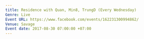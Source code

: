 ```yaml
---
title: Residence with Quan, Min8, TrungD (Every Wednesday)
Genre: Live
Event URL: https://www.facebook.com/events/162231300994862/
Venue: Savage
Event date: 2017-08-30 07:00:00 +07:00
---
```


